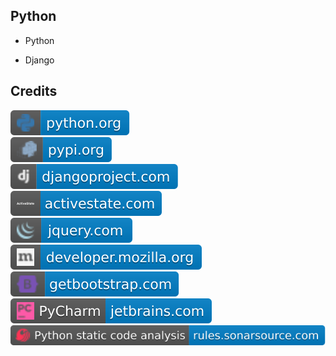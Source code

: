 Python
------

- Python

- Django

Credits
-------
[![image](
Credits/python.org.svg?raw=true)](https://python.org/)  
[![image](
Credits/pypi.org.svg?raw=true)](https://pypi.org/)  
[![image](
Credits/djangoproject.com.svg?raw=true)](https://djangoproject.com/)  
[![image](
Credits/activestate.com.svg?raw=true)](https://activestate.com/)  
[![image](
Credits/jquery.com.svg?raw=true)](https://jquery.com/)  
[![image](
Credits/developer.mozilla.org.svg?raw=true)](https://developer.mozilla.org/)    
[![image](
Credits/getbootstrap.com.svg?raw=true)](https://getbootstrap.com/)  
[![image](
Credits/PyCharm-jetbrains.com.svg?raw=true)](https://jetbrains.com/pycharm/)  
[![image](
Credits/Python-static-code-analysis-rules.sonarsource.com.svg?raw=true)](https://rules.sonarsource.com/python/)
